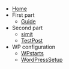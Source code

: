 <!-- docs/_sidebar.md -->
* [Home](/)
* First part
	* [Guide](sub1/guide)
* Second part
	* [simit](sub2/simit)
	* [TestPost](TestPost)
* WP configuration
	* [WPstarts](sub3/WPstarts)
	* [WordPressSetup](sub3/WordPressSetup)
